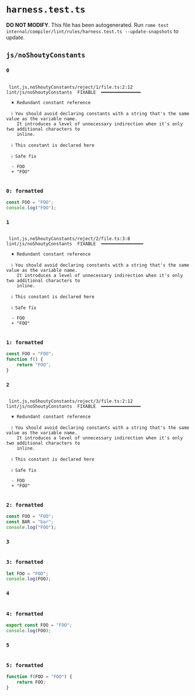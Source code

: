# `harness.test.ts`

**DO NOT MODIFY**. This file has been autogenerated. Run `rome test internal/compiler/lint/rules/harness.test.ts --update-snapshots` to update.

## `js/noShoutyConstants`

### `0`

```

 lint,js,noShoutyConstants/reject/1/file.ts:2:12 lint/js/noShoutyConstants  FIXABLE  ━━━━━━━━━━━━━━━

  ✖ Redundant constant reference

  ℹ You should avoid declaring constants with a string that's the same value as the variable name.
    It introduces a level of unnecessary indirection when it's only two additional characters to
    inline.

  ℹ This constant is declared here

  ℹ Safe fix

  - FOO
  + "FOO"


```

### `0: formatted`

```ts
const FOO = "FOO";
console.log("FOO");

```

### `1`

```

 lint,js,noShoutyConstants/reject/2/file.ts:3:8 lint/js/noShoutyConstants  FIXABLE  ━━━━━━━━━━━━━━━━

  ✖ Redundant constant reference

  ℹ You should avoid declaring constants with a string that's the same value as the variable name.
    It introduces a level of unnecessary indirection when it's only two additional characters to
    inline.

  ℹ This constant is declared here

  ℹ Safe fix

  - FOO
  + "FOO"


```

### `1: formatted`

```ts
const FOO = "FOO";
function f() {
	return "FOO";
}

```

### `2`

```

 lint,js,noShoutyConstants/reject/3/file.ts:2:12 lint/js/noShoutyConstants  FIXABLE  ━━━━━━━━━━━━━━━

  ✖ Redundant constant reference

  ℹ You should avoid declaring constants with a string that's the same value as the variable name.
    It introduces a level of unnecessary indirection when it's only two additional characters to
    inline.

  ℹ This constant is declared here

  ℹ Safe fix

  - FOO
  + "FOO"


```

### `2: formatted`

```ts
const FOO = "FOO";
const BAR = "bar";
console.log("FOO");

```

### `3`

```

```

### `3: formatted`

```ts
let FOO = "FOO";
console.log(FOO);

```

### `4`

```

```

### `4: formatted`

```ts
export const FOO = "FOO";
console.log(FOO);

```

### `5`

```

```

### `5: formatted`

```ts
function f(FOO = "FOO") {
	return FOO;
}

```
